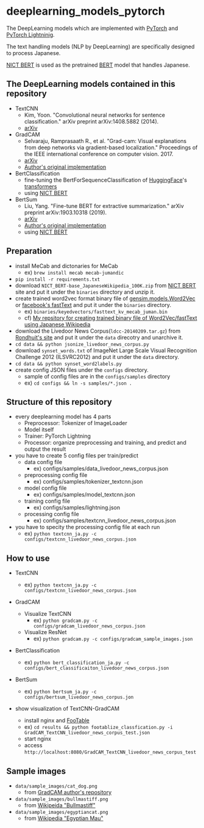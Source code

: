 # deeplearning_models_pytorch

The DeepLearning models which are implemented with [PyTorch](https://pytorch.org/)
and [PyTorch Lightninig](https://github.com/PyTorchLightning/pytorch-lightning).

The text handling models (NLP by DeepLearning) are specifically designed to process Japanese.

[NICT BERT](https://alaginrc.nict.go.jp/nict-bert/index.html) is used as
the pretrained [BERT](https://arxiv.org/abs/1810.04805) model that handles Japanese.

## The DeepLearning models contained in this repository

- TextCNN
    - Kim, Yoon. "Convolutional neural networks for sentence classification." arXiv preprint arXiv:1408.5882 (2014).
    - [arXiv](https://arxiv.org/abs/1408.5882)
- GradCAM
    - Selvaraju, Ramprasaath R., et al. "Grad-cam: Visual explanations from deep networks via gradient-based localization." Proceedings of the IEEE international conference on computer vision. 2017.
    - [arXiv](https://arxiv.org/abs/1609.02391)
    - [Author's original implementation](https://github.com/ramprs/grad-cam)
- BertClassification
    - fine-tuning the BertForSequenceClassification of [HuggingFace](https://huggingface.co/)'s [transformers](https://huggingface.co/transformers/index.html)
    - using [NICT BERT](https://alaginrc.nict.go.jp/nict-bert/index.html)
- BertSum
    - Liu, Yang. "Fine-tune BERT for extractive summarization." arXiv preprint arXiv:1903.10318 (2019).
    - [arXiv](https://arxiv.org/abs/1903.10318)
    - [Author's original implementation](https://github.com/nlpyang/BertSum)
    - using [NICT BERT](https://alaginrc.nict.go.jp/nict-bert/index.html)

## Preparation

- install MeCab and dictonaries for MeCab
    - ex) `brew install mecab mecab-jumandic`
- `pip install -r requirements.txt`
- download `NICT_BERT-base_JapaneseWikipedia_100K.zip` from [NICT BERT](https://alaginrc.nict.go.jp/nict-bert/index.html) site and put it under the `binaries` directory and unzip it.
- create trained word2vec format binary file of [gensim.models.Word2Vec](https://radimrehurek.com/gensim/models/word2vec.html) or [facebook's fastText](https://github.com/facebookresearch/fastText) and put it under the `binaries` directory.
    - ex) `binaries/keyedvectors/fasttext_kv_mecab_juman.bin`
    - cf) [My repsitory for creating trained binary file of Word2Vec/fastText using Japanese Wikipedia](https://github.com/tetutaro/word_embed_binary_jawiki)
- download the Livedoor News Corpus(`ldcc-20140209.tar.gz`) from [Rondhuit's site](http://www.rondhuit.com/download.html#ldcc) and put it under the `data` direcotry and unarchive it.
- `cd data && python jsonize_livedoor_news_corpus.py`
- download `synset_words.txt` of ImageNet Large Scale Visual Recognition Challenge 2012 (ILSVRC2012) and put it under the `data` directory.
- `cd data && python synset_word2labels.py`
- create config JSON files under the `configs` directory.
    - sample of config files are in the `configs/samples` directory
    - ex) `cd configs && ln -s samples/*.json .`

## Structure of this repository

- every deeplearning model has 4 parts
    - Preprocessor: Tokenizer of ImageLoader
    - Model itself
    - Trainer: PyTorch Lightning
    - Processor: organize preprocessing and training, and predict and output the result
- you have to create 5 config files per train/predict
    - data config file
        - ex) configs/samples/data_livedoor_news_corpus.json
    - preprocessing config file
        - ex) configs/samples/tokenizer_textcnn.json
    - model config file
        - ex) configs/samples/model_textcnn.json
    - training config file
        - ex) configs/samples/lightning.json
    - processing config file
        - ex) configs/samples/textcnn_livedoor_news_corpus.json
- you have to specity the processing config file at each run
    - ex) `python textcnn_ja.py -c configs/textcnn_livedoor_news_corpus.json`

## How to use

- TextCNN
    - ex) `python textcnn_ja.py -c configs/textcnn_livedoor_news_corpus.json`
- GradCAM
    - Visualize TextCNN
        - ex) `python gradcam.py -c configs/gradcam_livedoor_news_corpus.json`
    - Visualize ResNet
        - ex) `python gradcam.py -c configs/gradcam_sample_images.json`
- BertClassification
    - ex) `python bert_classification_ja.py -c configs/bert_classificaiton_livedoor_news_corpus.json`
- BertSum
    - ex) `python bertsum_ja.py -c configs/bertsum_livedoor_news_corpus.jon`

- show visualization of TextCNN-GradCAM
    - install nginx and [FooTable](https://fooplugins.github.io/FooTable/)
    - ex) `cd results && python footablize_classfication.py -i GradCAM_TextCNN_livedoor_news_corpus_test.json`
    - start nginx
    - access `http://localhost:8080/GradCAM_TextCNN_livedoor_news_corpus_test`

## Sample images

- `data/sample_images/cat_dog.png`
    - from [GradCAM author's repository](https://github.com/ramprs/grad-cam/blob/master/images/cat_dog.jpg)
- `data/sample_images/bullmastiff.png`
    - from [Wikipeida "Bullmastiff"](https://ja.wikipedia.org/wiki/%E3%83%96%E3%83%AB%E3%83%9E%E3%82%B9%E3%83%86%E3%82%A3%E3%83%95)
- `data/sample_images/egyptiancat.png`
    - from [Wikipedia "Egyptian Mau"](https://en.wikipedia.org/wiki/Egyptian_Mau)
